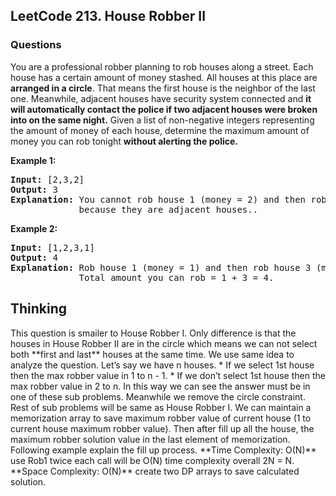 <h2>LeetCode 213. House Robber II</h2>
<h3>Questions</h3>

You are a professional robber planning to rob houses along a street. Each house has a certain amount of money stashed. All houses at this place are **arranged in a circle**. That means the first house is the neighbor of the last one. Meanwhile, adjacent houses have security system connected and **it will automatically contact the police if two adjacent houses were broken into on the same night.**
Given a list of non-negative integers representing the amount of money of each house, determine the maximum amount of money you can rob tonight **without alerting the police.**

**Example 1:**
<pre><b>Input:</b> [2,3,2]
<b>Output:</b> 3
<b>Explanation:</b> You cannot rob house 1 (money = 2) and then rob house 3 (money = 2),  
             because they are adjacent houses..  </pre>


**Example 2:**  
<pre>
<b>Input:</b> [1,2,3,1]  
<b>Output:</b> 4   
<b>Explanation:</b> Rob house 1 (money = 1) and then rob house 3 (money = 3).  
             Total amount you can rob = 1 + 3 = 4.  
</pre>


<h2>Thinking</h2>
This question is smailer to House Robber I. Only difference is that the houses in House Robber II are in the circle which means we can not select both **first and last** houses at the same time. We use same idea to analyze the question. Let’s say we have n houses.
* If we select 1st house then the max robber value in 1 to n - 1.
* If we don’t select 1st house then the max robber value in 2 to n. 
In this way we can see the answer must be in one of these sub problems. Meanwhile we remove the circle constraint. Rest of sub problems will be same as House Robber I. We can maintain a memorization array to save maximum robber value of current house (1 to current house maximum robber value). Then after fill up all the house, the maximum robber solution value in the last element of memorization. Following example explain the fill up process.  
**Time Complexity: O(N)** use Rob1 twice each call will be O(N) time complexity overall 2N = N.
**Space Complexity: O(N)** create two DP arrays to save calculated solution.   
